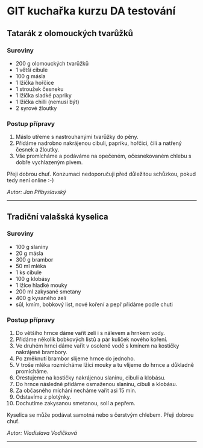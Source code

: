 # GIT kuchařka kurzu DA testování

## Tatarák z olomouckých tvarůžků

### Suroviny
* 200 g olomouckých tvarůžků
* 1 větší cibule
* 100 g másla
* 1 lžička hořčice
* 1 stroužek česneku
* 1 lžička sladké papriky
* 1 lžička chilli (nemusí být)
* 2 syrové žloutky

### Postup přípravy
1. Máslo utřeme s nastrouhanými tvarůžky do pěny.
2. Přidáme nadrobno nakrájenou cibuli, papriku, hořčici, čili a natřený česnek a žloutky. 
3. Vše promícháme a podáváme na opečeném, očesnekovaném chlebu s dobře vychlazeným pivem.

Přeji dobrou chuť. Konzumaci nedoporučuji před důležitou schůzkou, pokud tedy není online :-)

_Autor: Jan Přibyslavský_

---

## Tradiční valašská kyselica

### Suroviny
* 100 g slaniny
* 20 g másla
* 300 g brambor
* 50 ml mléka
* 1 ks cibule
* 100 g klobásy
* 1 lžíce hladké mouky
* 200 ml zakysané smetany
* 400 g kysaného zelí
* sůl, kmím, bobkový list, nové koření a pepř přidáme podle chuti

### Postup přípravy
1. Do většího hrnce dáme vařit zelí i s nálevem a hrnkem vody.
2. Přidáme několik bobkových listů a pár kuliček nového koření.
3. Ve druhém hrnci dáme vařit v osolené vodě s kmínem na kostičky nakrájené brambory.
4. Po změknutí brambor slijeme hrnce do jednoho.
5. V troše mléka rozmícháme lžíci mouky a tu vlijeme do hrnce a důkladně promícháme.
6. Orestujeme na kostičky nakrájenou slaninu, cibuli a klobásu.
7. Do hrnce následně přidáme osmaženou slaninu, cibuli a klobásu.
8. Za občasného míchání necháme vařit asi 15 min.
9. Odstavíme z plotýnky.
10. Dochutíme zakysanou smetanou, solí a pepřem.

Kyselica se může podávat samotná nebo s čerstvým chlebem.
Přeji dobrou chuť.

_Autor: Vladislava Vodičková_


---